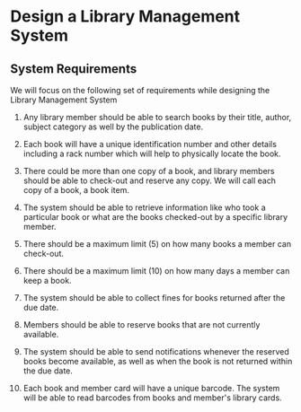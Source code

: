 # Design a Library Management System

## System Requirements

We will focus on the following set of requirements while designing the Library Management System

1. Any library member should be able to search books by their title, author, subject category as well by the publication date.

2. Each book will have a unique identification number and other details including a rack number which will help to physically locate the book.

3. There could be more than one copy of a book, and library members should be able to check-out and reserve any copy. We will call each copy of a book, a book item.

4. The system should be able to retrieve information like who took a particular book or what are the books checked-out by a specific library member.

5. There should be a maximum limit (5) on how many books a member can check-out.

6. There should be a maximum limit (10) on how many days a member can keep a book.

7. The system should be able to collect fines for books returned after the due date.

8. Members should be able to reserve books that are not currently available.

9. The system should be able to send notifications whenever the reserved books become available, as well as when the book is not returned within the due date.

10. Each book and member card will have a unique barcode. The system will be able to read barcodes from books and member's library cards.